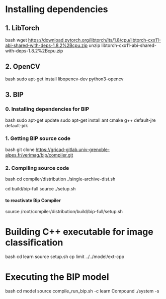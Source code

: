 # Installing dependencies

## 1. LibTorch

bash
wget https://download.pytorch.org/libtorch/lts/1.8/cpu/libtorch-cxx11-abi-shared-with-deps-1.8.2%2Bcpu.zip 
unzip libtorch-cxx11-abi-shared-with-deps-1.8.2%2Bcpu.zip

## 2. OpenCV

bash
sudo apt-get install libopencv-dev python3-opencv 

## 3. BIP
### 0. Installing dependencies for BIP
bash
sudo apt-get update
sudo apt-get install ant cmake g++ default-jre default-jdk

### 1. Getting BIP source code
bash
git clone https://gricad-gitlab.univ-grenoble-alpes.fr/verimag/bip/compiler.git

### 2. Compiling source code
bash
cd compiler/distribution
./single-archive-dist.sh

cd build/bip-full
source ./setup.sh

#### to reactivate Bip Compiler
source /root/compiler/distribution/build/bip-full/setup.sh

# Building C++ executable for image classification

bash
cd learn
source setup.sh
cp limit ../../model/ext-cpp

# Executing the BIP model

bash
cd model
source compile_run_bip.sh -c learn Compound
./system -s
